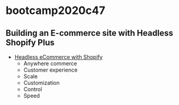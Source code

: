 # bootcamp2020c47

## Building an E-commerce site with Headless Shopify Plus

- [Headless eCommerce with Shopify](https://www.shopify.com/plus/solutions/headless-commerce)
  - Anywhere commerce
  - Customer experience
  - Scale
  - Customization
  - Control
  - Speed
